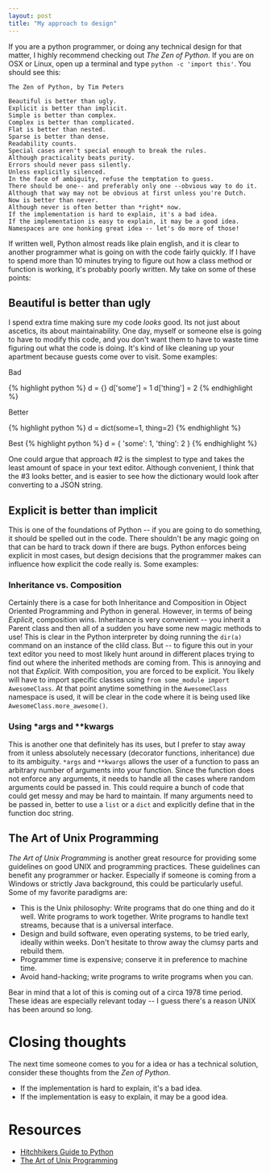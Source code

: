 ```yaml
---
layout: post
title: "My approach to design"
---
```


If you are a python programmer, or doing any technical design for that matter, I highly recommend checking out *The Zen of Python*.  If you are on OSX or Linux, open up a terminal and type `python -c 'import this'`.  You should see this:

```
The Zen of Python, by Tim Peters

Beautiful is better than ugly.
Explicit is better than implicit.
Simple is better than complex.
Complex is better than complicated.
Flat is better than nested.
Sparse is better than dense.
Readability counts.
Special cases aren't special enough to break the rules.
Although practicality beats purity.
Errors should never pass silently.
Unless explicitly silenced.
In the face of ambiguity, refuse the temptation to guess.
There should be one-- and preferably only one --obvious way to do it.
Although that way may not be obvious at first unless you're Dutch.
Now is better than never.
Although never is often better than *right* now.
If the implementation is hard to explain, it's a bad idea.
If the implementation is easy to explain, it may be a good idea.
Namespaces are one honking great idea -- let's do more of those!
```
    
If written well, Python almost reads like plain english, and it is clear to another programmer what is going on with the code fairly quickly.  If I have to spend more than 10 minutes trying to figure out how a class method or function is working, it's probably poorly written.  My take on some of these points:

## Beautiful is better than ugly

I spend extra time making sure my code *looks* good.  Its not just about ascetics, its about maintainability.  One day, myself or someone else is going to have to modify this code, and you don't want them to have to waste time figuring out what the code is doing.  It's kind of like cleaning up your apartment because guests come over to visit.  Some examples:

Bad
    
{% highlight python %}
d = {}
d['some'] = 1
d['thing'] = 2
{% endhighlight %}


Better

{% highlight  python %}
d = dict(some=1, thing=2)
{% endhighlight %}

Best
{% highlight  python %}
d = {
    'some': 1,
    'thing': 2
}
{% endhighlight %}


One could argue that approach #2 is the simplest to type and takes the least amount of space in your text editor.  Although convenient, I think that the #3 looks better, and is easier to see how the dictionary would look after converting to a JSON string.

## Explicit is better than implicit

This is one of the foundations of Python -- if you are going to do something, it should be spelled out in the code.  There shouldn't be any magic going on that can be hard to track down if there are bugs.  Python enforces being explicit in most cases, but design decisions that the programmer makes can influence how explicit the code really is.  Some examples:

### Inheritance vs. Composition

Certainly there is a case for both Inheritance and Composition in Object Oriented Programming and Python in general.  However, in terms of being *Explicit*, composition wins.  Inheritance is very convenient -- you inherit a Parent class and then all of a sudden you have some new magic methods to use!  This is clear in the Python interpreter by doing running the `dir(a)` command on an instance of the clild class.  But -- to figure this out in your text editor you need to most likely hunt around in different places trying to find out where the inherited methods are coming from.  This is annoying and not that *Explicit*.  With composition, you are forced to be explicit.  You likely will have to import specific classes using `from some_module import AwesomeClass`.  At that point anytime something in the `AwesomeClass` namespace is used, it will be clear in the code where it is being used like `AwesomeClass.more_awesome()`.

### Using *args and **kwargs

This is another one that definitely has its uses, but I prefer to stay away from it unless absolutely necessary (decorator functions, inheritance) due to its ambiguity.  `*args` and `**kwargs` allows the user of a function to pass an arbitrary number of arguments into your function.  Since the function does not enforce any arguments, it needs to handle all the cases where random arguments could be passed in.  This could require a bunch of code that could get messy and may be hard to maintain.  If many arguments need to be passed in, better to use a `list` or a `dict` and explicitly define that in the function doc string.

## The Art of Unix Programming

*The Art of Unix Programming* is another great resource for providing some guidelines on good UNIX and programming practices.  These guidelines can benefit any programmer or hacker.  Especially if someone is coming from a Windows or strictly Java background, this could be particularly useful.  Some of my favorite paradigms are:

- This is the Unix philosophy: Write programs that do one thing and do it well. Write programs to work together. Write programs to handle text streams, because that is a universal interface.
- Design and build software, even operating systems, to be tried early, ideally within weeks. Don't hesitate to throw away the clumsy parts and rebuild them.
- Programmer time is expensive; conserve it in preference to machine time.
- Avoid hand-hacking; write programs to write programs when you can.

Bear in mind that a lot of this is coming out of a circa 1978 time period.  These ideas are especially relevant today -- I guess there's a reason UNIX has been around so long.

# Closing thoughts

The next time someone comes to you for a idea or has a technical solution, consider these thoughts from the *Zen of Python*.

- If the implementation is hard to explain, it's a bad idea.
- If the implementation is easy to explain, it may be a good idea.

# Resources

- [Hitchhikers Guide to Python](http://docs.python-guide.org/en/latest/)
- [The Art of Unix Programming](http://www.catb.org/esr/writings/taoup/html/)
